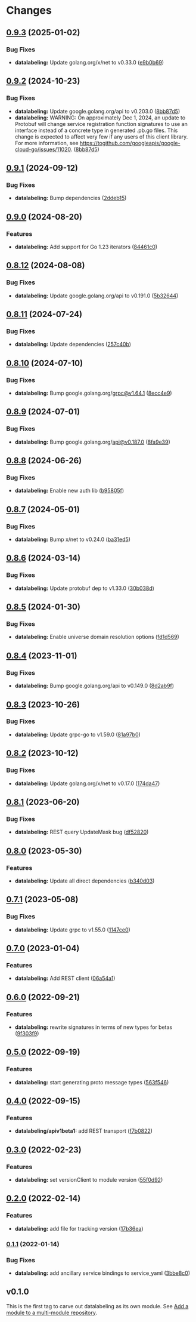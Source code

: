 # Changes

## [0.9.3](https://github.com/googleapis/google-cloud-go/compare/datalabeling/v0.9.2...datalabeling/v0.9.3) (2025-01-02)


### Bug Fixes

* **datalabeling:** Update golang.org/x/net to v0.33.0 ([e9b0b69](https://github.com/googleapis/google-cloud-go/commit/e9b0b69644ea5b276cacff0a707e8a5e87efafc9))

## [0.9.2](https://github.com/googleapis/google-cloud-go/compare/datalabeling/v0.9.1...datalabeling/v0.9.2) (2024-10-23)


### Bug Fixes

* **datalabeling:** Update google.golang.org/api to v0.203.0 ([8bb87d5](https://github.com/googleapis/google-cloud-go/commit/8bb87d56af1cba736e0fe243979723e747e5e11e))
* **datalabeling:** WARNING: On approximately Dec 1, 2024, an update to Protobuf will change service registration function signatures to use an interface instead of a concrete type in generated .pb.go files. This change is expected to affect very few if any users of this client library. For more information, see https://togithub.com/googleapis/google-cloud-go/issues/11020. ([8bb87d5](https://github.com/googleapis/google-cloud-go/commit/8bb87d56af1cba736e0fe243979723e747e5e11e))

## [0.9.1](https://github.com/googleapis/google-cloud-go/compare/datalabeling/v0.9.0...datalabeling/v0.9.1) (2024-09-12)


### Bug Fixes

* **datalabeling:** Bump dependencies ([2ddeb15](https://github.com/googleapis/google-cloud-go/commit/2ddeb1544a53188a7592046b98913982f1b0cf04))

## [0.9.0](https://github.com/googleapis/google-cloud-go/compare/datalabeling/v0.8.12...datalabeling/v0.9.0) (2024-08-20)


### Features

* **datalabeling:** Add support for Go 1.23 iterators ([84461c0](https://github.com/googleapis/google-cloud-go/commit/84461c0ba464ec2f951987ba60030e37c8a8fc18))

## [0.8.12](https://github.com/googleapis/google-cloud-go/compare/datalabeling/v0.8.11...datalabeling/v0.8.12) (2024-08-08)


### Bug Fixes

* **datalabeling:** Update google.golang.org/api to v0.191.0 ([5b32644](https://github.com/googleapis/google-cloud-go/commit/5b32644eb82eb6bd6021f80b4fad471c60fb9d73))

## [0.8.11](https://github.com/googleapis/google-cloud-go/compare/datalabeling/v0.8.10...datalabeling/v0.8.11) (2024-07-24)


### Bug Fixes

* **datalabeling:** Update dependencies ([257c40b](https://github.com/googleapis/google-cloud-go/commit/257c40bd6d7e59730017cf32bda8823d7a232758))

## [0.8.10](https://github.com/googleapis/google-cloud-go/compare/datalabeling/v0.8.9...datalabeling/v0.8.10) (2024-07-10)


### Bug Fixes

* **datalabeling:** Bump google.golang.org/grpc@v1.64.1 ([8ecc4e9](https://github.com/googleapis/google-cloud-go/commit/8ecc4e9622e5bbe9b90384d5848ab816027226c5))

## [0.8.9](https://github.com/googleapis/google-cloud-go/compare/datalabeling/v0.8.8...datalabeling/v0.8.9) (2024-07-01)


### Bug Fixes

* **datalabeling:** Bump google.golang.org/api@v0.187.0 ([8fa9e39](https://github.com/googleapis/google-cloud-go/commit/8fa9e398e512fd8533fd49060371e61b5725a85b))

## [0.8.8](https://github.com/googleapis/google-cloud-go/compare/datalabeling/v0.8.7...datalabeling/v0.8.8) (2024-06-26)


### Bug Fixes

* **datalabeling:** Enable new auth lib ([b95805f](https://github.com/googleapis/google-cloud-go/commit/b95805f4c87d3e8d10ea23bd7a2d68d7a4157568))

## [0.8.7](https://github.com/googleapis/google-cloud-go/compare/datalabeling/v0.8.6...datalabeling/v0.8.7) (2024-05-01)


### Bug Fixes

* **datalabeling:** Bump x/net to v0.24.0 ([ba31ed5](https://github.com/googleapis/google-cloud-go/commit/ba31ed5fda2c9664f2e1cf972469295e63deb5b4))

## [0.8.6](https://github.com/googleapis/google-cloud-go/compare/datalabeling/v0.8.5...datalabeling/v0.8.6) (2024-03-14)


### Bug Fixes

* **datalabeling:** Update protobuf dep to v1.33.0 ([30b038d](https://github.com/googleapis/google-cloud-go/commit/30b038d8cac0b8cd5dd4761c87f3f298760dd33a))

## [0.8.5](https://github.com/googleapis/google-cloud-go/compare/datalabeling/v0.8.4...datalabeling/v0.8.5) (2024-01-30)


### Bug Fixes

* **datalabeling:** Enable universe domain resolution options ([fd1d569](https://github.com/googleapis/google-cloud-go/commit/fd1d56930fa8a747be35a224611f4797b8aeb698))

## [0.8.4](https://github.com/googleapis/google-cloud-go/compare/datalabeling/v0.8.3...datalabeling/v0.8.4) (2023-11-01)


### Bug Fixes

* **datalabeling:** Bump google.golang.org/api to v0.149.0 ([8d2ab9f](https://github.com/googleapis/google-cloud-go/commit/8d2ab9f320a86c1c0fab90513fc05861561d0880))

## [0.8.3](https://github.com/googleapis/google-cloud-go/compare/datalabeling/v0.8.2...datalabeling/v0.8.3) (2023-10-26)


### Bug Fixes

* **datalabeling:** Update grpc-go to v1.59.0 ([81a97b0](https://github.com/googleapis/google-cloud-go/commit/81a97b06cb28b25432e4ece595c55a9857e960b7))

## [0.8.2](https://github.com/googleapis/google-cloud-go/compare/datalabeling/v0.8.1...datalabeling/v0.8.2) (2023-10-12)


### Bug Fixes

* **datalabeling:** Update golang.org/x/net to v0.17.0 ([174da47](https://github.com/googleapis/google-cloud-go/commit/174da47254fefb12921bbfc65b7829a453af6f5d))

## [0.8.1](https://github.com/googleapis/google-cloud-go/compare/datalabeling/v0.8.0...datalabeling/v0.8.1) (2023-06-20)


### Bug Fixes

* **datalabeling:** REST query UpdateMask bug ([df52820](https://github.com/googleapis/google-cloud-go/commit/df52820b0e7721954809a8aa8700b93c5662dc9b))

## [0.8.0](https://github.com/googleapis/google-cloud-go/compare/datalabeling/v0.7.1...datalabeling/v0.8.0) (2023-05-30)


### Features

* **datalabeling:** Update all direct dependencies ([b340d03](https://github.com/googleapis/google-cloud-go/commit/b340d030f2b52a4ce48846ce63984b28583abde6))

## [0.7.1](https://github.com/googleapis/google-cloud-go/compare/datalabeling/v0.7.0...datalabeling/v0.7.1) (2023-05-08)


### Bug Fixes

* **datalabeling:** Update grpc to v1.55.0 ([1147ce0](https://github.com/googleapis/google-cloud-go/commit/1147ce02a990276ca4f8ab7a1ab65c14da4450ef))

## [0.7.0](https://github.com/googleapis/google-cloud-go/compare/datalabeling/v0.6.0...datalabeling/v0.7.0) (2023-01-04)


### Features

* **datalabeling:** Add REST client ([06a54a1](https://github.com/googleapis/google-cloud-go/commit/06a54a16a5866cce966547c51e203b9e09a25bc0))

## [0.6.0](https://github.com/googleapis/google-cloud-go/compare/datalabeling/v0.5.0...datalabeling/v0.6.0) (2022-09-21)


### Features

* **datalabeling:** rewrite signatures in terms of new types for betas ([9f303f9](https://github.com/googleapis/google-cloud-go/commit/9f303f9efc2e919a9a6bd828f3cdb1fcb3b8b390))

## [0.5.0](https://github.com/googleapis/google-cloud-go/compare/datalabeling/v0.4.0...datalabeling/v0.5.0) (2022-09-19)


### Features

* **datalabeling:** start generating proto message types ([563f546](https://github.com/googleapis/google-cloud-go/commit/563f546262e68102644db64134d1071fc8caa383))

## [0.4.0](https://github.com/googleapis/google-cloud-go/compare/datalabeling/v0.3.0...datalabeling/v0.4.0) (2022-09-15)


### Features

* **datalabeling/apiv1beta1:** add REST transport ([f7b0822](https://github.com/googleapis/google-cloud-go/commit/f7b082212b1e46ff2f4126b52d49618785c2e8ca))

## [0.3.0](https://github.com/googleapis/google-cloud-go/compare/datalabeling/v0.2.0...datalabeling/v0.3.0) (2022-02-23)


### Features

* **datalabeling:** set versionClient to module version ([55f0d92](https://github.com/googleapis/google-cloud-go/commit/55f0d92bf112f14b024b4ab0076c9875a17423c9))

## [0.2.0](https://github.com/googleapis/google-cloud-go/compare/datalabeling/v0.1.1...datalabeling/v0.2.0) (2022-02-14)


### Features

* **datalabeling:** add file for tracking version ([17b36ea](https://github.com/googleapis/google-cloud-go/commit/17b36ead42a96b1a01105122074e65164357519e))

### [0.1.1](https://www.github.com/googleapis/google-cloud-go/compare/datalabeling/v0.1.0...datalabeling/v0.1.1) (2022-01-14)


### Bug Fixes

* **datalabeling:** add ancillary service bindings to service_yaml ([3bbe8c0](https://www.github.com/googleapis/google-cloud-go/commit/3bbe8c0c558c06ef5865bb79eb228b6da667ddb3))

## v0.1.0

This is the first tag to carve out datalabeling as its own module. See
[Add a module to a multi-module repository](https://github.com/golang/go/wiki/Modules#is-it-possible-to-add-a-module-to-a-multi-module-repository).
